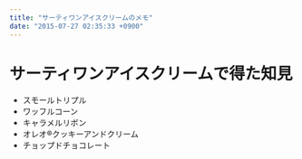 ```yaml
---
title: "サーティワンアイスクリームのメモ"
date: "2015-07-27 02:35:33 +0900"
---
```


# サーティワンアイスクリームで得た知見

- スモールトリプル
- ワッフルコーン
- キャラメルリボン
- オレオ®クッキーアンドクリーム
- チョップドチョコレート
